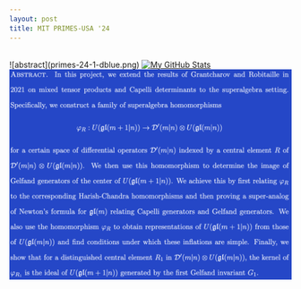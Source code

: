 ```yaml
---
layout: post
title: MIT PRIMES-USA '24
---
```

<br>
![abstract](primes-24-1-dblue.png)
<a href="primes-24-1-lblue.png#gh-light-mode-only">
  <img src="primes-24-1-lblue#gh-light-mode-only" alt="My GitHub Stats" />
</a>

<a href="primes-24-1-dblue.png#gh-dark-mode-only">
  <img src="primes-24-1-dblue.png#gh-dark-mode-only" alt="My GitHub Stats" />
</a>


